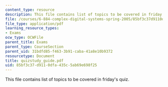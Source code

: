 ```yaml
---
content_type: resource
description: This file contains list of topics to be covered in friday's quiz.
file: /courses/6-884-complex-digital-systems-spring-2005/85bf3c37d9110dfa435c5ab69e698f25_quizstudy_guide.pdf
file_type: application/pdf
learning_resource_types:
- Exams
ocw_type: OCWFile
parent_title: Exams
parent_type: CourseSection
parent_uid: 31bdfd85-f463-3b91-caba-41a8e10b9372
resourcetype: Document
title: quizstudy_guide.pdf
uid: 85bf3c37-d911-0dfa-435c-5ab69e698f25
---
```

This file contains list of topics to be covered in friday's quiz.


